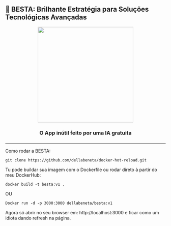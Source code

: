 ## 🐂 BESTA: Brilhante Estratégia para Soluções Tecnológicas Avançadas

<div align="center">
  <img src="https://media.giphy.com/media/v1.Y2lkPTc5MGI3NjExbW9sZ2l2Y3Jyb2FtaWJ0eG5xM2V4dGt6Z2R6Z3N6d3hqejRzdmF6eSZlcD12MV9pbnRlcm5hbF9naWZfYnlfaWQmY3Q9Zw/3o85xDfKZ3uHZqk7y8/giphy.gif" width="300">
  <h3>O App inútil feito por uma IA gratuita<h3>
</div>

---

Como rodar a BESTA:

```
git clone https://github.com/dellabeneta/docker-hot-reload.git
```

Tu pode buildar sua imagem com o Dockerfile ou rodar direto à partir do meu DockerHub:

```
docker build -t besta:v1 .
```

OU

```
Docker run -d -p 3000:3000 dellabeneta/besta:v1
```

Agora só abrir no seu browser em: http://localhost:3000 e ficar como um idiota dando refresh na página.